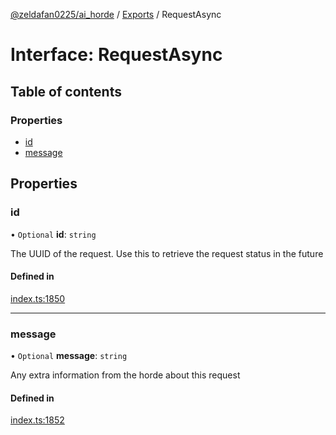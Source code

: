 [@zeldafan0225/ai_horde](../README.md) / [Exports](../modules.md) / RequestAsync

# Interface: RequestAsync

## Table of contents

### Properties

- [id](RequestAsync.md#id)
- [message](RequestAsync.md#message)

## Properties

### id

• `Optional` **id**: `string`

The UUID of the request. Use this to retrieve the request status in the future

#### Defined in

[index.ts:1850](https://github.com/ZeldaFan0225/ai_horde/blob/89ead18/index.ts#L1850)

___

### message

• `Optional` **message**: `string`

Any extra information from the horde about this request

#### Defined in

[index.ts:1852](https://github.com/ZeldaFan0225/ai_horde/blob/89ead18/index.ts#L1852)
